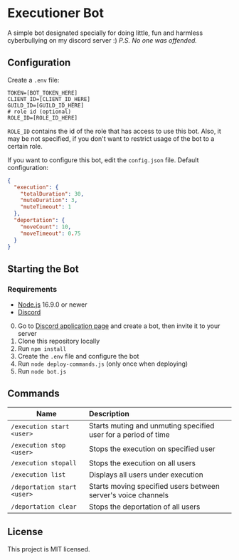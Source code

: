 # Executioner Bot

A simple bot designated specially for doing little, fun and harmless cyberbullying on my discord server :)
*P.S. No one was offended.*

## Configuration

Create a `.env` file:

````dotenv
TOKEN=[BOT_TOKEN_HERE]
CLIENT_ID=[CLIENT_ID_HERE]
GUILD_ID=[GUILD_ID_HERE]
# role id (optional)
ROLE_ID=[ROLE_ID_HERE]
````

`ROLE_ID` contains the id of the role that has access to use this bot. Also, it may be not specified, if you don't want
to restrict usage of the bot to a certain role.

If you want to configure this bot, edit the `config.json` file. Default configuration:

````json
{
  "execution": {
    "totalDuration": 30,
    "muteDuration": 3,
    "muteTimeout": 1
  },
  "deportation": {
    "moveCount": 10,
    "moveTimeout": 0.75
  }
}
````

## Starting the Bot

### Requirements

* [Node.js](https://nodejs.org/) 16.9.0 or newer
* [Discord](https://discord.com/)

0. Go to [Discord application page](https://discord.com/developers/applications) and create a bot, then invite it to
   your server
1. Clone this repository locally
2. Run `npm install`
3. Create the `.env` file and configure the bot
4. Run `node deploy-commands.js` (only once when deploying)
5. Run `node bot.js`

## Commands

| Name                        | Description                                                    |
|-----------------------------|:---------------------------------------------------------------|
| `/execution start <user>`   | Starts muting and unmuting specified user for a period of time |
| `/execution stop <user>`    | Stops the execution on specified user                          |
| `/execution stopall`        | Stops the execution on all users                               |
| `/execution list`           | Displays all users under execution                             |
| `/deportation start <user>` | Starts moving specified users between server's voice channels  |
| `/deportation clear`        | Stops the deportation of all users                             |

## License

This project is MIT licensed.